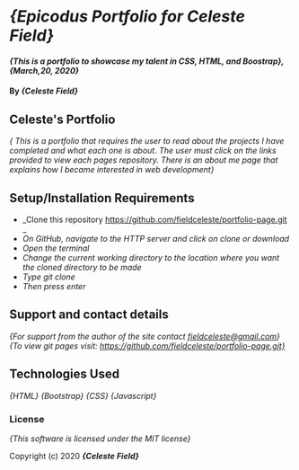# _{Epicodus Portfolio for Celeste Field}_

#### _{This is a portfolio to showcase my talent in CSS, HTML, and Boostrap}, {March,20, 2020}_

#### By _**{Celeste Field}**_

## Celeste's Portfolio 

_{ This is a portfolio that requires the user to read about the projects I have completed and what each one is about. The user 
must click on the links provided to view each pages repository. There is an about me page that explains how I became interested 
in web development}_

## Setup/Installation Requirements

* _Clone this repository https://github.com/fieldceleste/portfolio-page.git _
* _On GitHub, navigate to the HTTP server and click on clone or download_
* _Open the terminal_
* _Change the current working directory to the location where you want the cloned directory to be made_
* _Type git clone_
* _Then press enter_

## Support and contact details

_{For support from the author of the site contact fieldceleste@gmail.com}_
_{To view git pages visit: https://github.com/fieldceleste/portfolio-page.git}_
## Technologies Used

_{HTML}_
_{Bootstrap}_
_{CSS}_
_{Javascript}_

### License

*{This software is licensed under the MIT license}*

Copyright (c) 2020 **_{Celeste Field}_**
